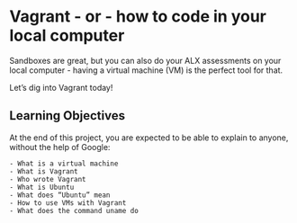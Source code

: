 # Vagrant - or - how to code in your local computer
Sandboxes are great, but you can also do your ALX assessments on your local computer - having a virtual machine (VM) is the perfect tool for that.

Let’s dig into Vagrant today!

## Learning Objectives

At the end of this project, you are expected to be able to explain to anyone, without the help of Google:

    - What is a virtual machine
    - What is Vagrant
    - Who wrote Vagrant
    - What is Ubuntu
    - What does “Ubuntu” mean
    - How to use VMs with Vagrant
    - What does the command uname do
